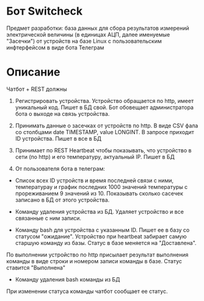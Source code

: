 # Бот Switcheck

Предмет разработки: база данных для сбора результатов измерений электрической величины (в единицах АЦП, далее именуемые "Засечки") от устройств на базе Linux с пользовательским инфтерфейсом в виде бота Телеграм

# Описание

Чатбот + REST должны

1. Регистрировать устройства. Устройство обращается по http, имеет уникальный код. Пишет в БД свой. Бот обовещает администратора бота о выходе на связь устройства.

2. Принимать данные о засечках от устройств по http. В виде CSV фала со столбцами date TIMESTAMP, value LONGINT. В запросе приходит ID устройства. Пишет в все в БД

3. Принимает по REST Heartbeat чтобы показывать, что устройство в сети (по http) и его температуру, актуальный IP. Пишет в БД

4. От пользователя бота в телеграм:
- Список всех ID устройств и время последней связи с ними, температурау и график поcледних 1000 значений температуры с прореживанием 9 значений из 10. Показывать сколько сасечек  записано в БД от этого устройства.

- Команду удаления устройства из БД. Удаляет устройство и все связанные с ним записи.

- Команду bash для устройства с указанным ID. Пишет ее в базу со статусом "ожидание". Устройство при heartbeat забирает самую старшую команду из базы. Статус в базе меняется на "Доставлена".

По выполнении устройство по http присылает результат выполнения команды в виде строки и номером записи команды в базе. Статус ставится "Выполнена"

- Команду удаления bash команды из БД

При изменении статуса команды чатбот сообщает ее статус.


